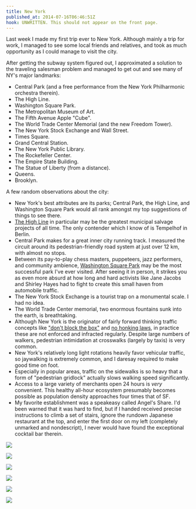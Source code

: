 ```yaml
---
title: New York
published_at: 2014-07-16T06:46:51Z
hook: UNWRITTEN. This should not appear on the front page.
---
```


Last week I made my first trip ever to New York. Although
mainly a trip for work, I managed to see some local friends
and relatives, and took as much opportunity as I could
manage to visit the city.

After getting the subway system figured out, I approximated
a solution to the traveling salesman problem and managed to
get out and see many of NY's major landmarks:

* Central Park (and a free performance from the New York
  Philharmonic orchestra therein).
* The High Line.
* Washington Square Park.
* The Metropolitan Museum of Art.
* The Fifth Avenue Apple "Cube".
* The World Trade Center Memorial (and the new Freedom
  Tower).
* The New York Stock Exchange and Wall Street.
* Times Square.
* Grand Central Station.
* The New York Public Library.
* The Rockefeller Center.
* The Empire State Building.
* The Statue of Liberty (from a distance).
* Queens.
* Brooklyn.

A few random observations about the city:

* New York's best attributes are its parks; Central Park,
  the High Line, and Washington Square Park would all rank
  amongst my top suggestions of things to see there.
* [The High Line][high-line] in particular may be the
  greatest municipal salvage projects of all time. The only
  contender which I know of is Tempelhof in Berlin.
* Central Park makes for a great inner city running track.
  I measured the circuit around its pedestrian-friendly
  road system at just over 12 km, with almost no stops.
* Between its pay-to-play chess masters, puppeteers, jazz
  performers, and community ambience, [Washington Square
  Park][washington] may be the most successful park I've
  ever visited. After seeing it in person, it strikes you
  as even more absurd at how long and hard activists like
  Jane Jacobs and Shirley Hayes had to fight to create this
  small haven from automobile traffic.
* The New York Stock Exchange is a tourist trap on a
  monumental scale. I had no idea.
* The World Trade Center memorial, two enormous fountains
  sunk into the earth, is breathtaking.
* Although New York is the originator of fairly forward
  thinking traffic concepts like ["don't block the
  box"][block-the-box] and [no honking laws][no-honking],
  in practice these are not enforced and infracted
  regularly. Despite large numbers of walkers, pedestrian
  intimidation at crosswalks (largely by taxis) is very
  common.
* New York's relatively long light rotations heavily favor
  vehicular traffic, so jaywalking is extremely common, and
  I daresay required to make good time on foot.
* Especially in popular areas, traffic on the sidewalks is
  so heavy that a form of "pedestrian gridlock" actually
  slows walking speed significantly.
* Access to a large variety of merchants open 24 hours is
  _very_ convenient. This healthy all-hour ecosystem
  presumably becomes possible as population density
  approaches four times that of SF.
* My favorite establishment was a speakeasy called Angel's
  Share. I'd been warned that it was hard to find, but if I
  handed received precise instructions to climb a set of
  stairs, ignore the rundown Japanese restaurant at the
  top, and enter the first door on my left (completely
  unmarked and nondescript), I never would have found the
  exceptional cocktail bar therein.

<!-- The High Line -->
<a href="https://www.flickr.com/photos/brandurleach/14653593255/"><img src="/assets/fragments/new-york/high-line.jpg"></a>

<!-- Washington Square Park -->
<a href="https://www.flickr.com/photos/brandurleach/14653221392/"><img src="/assets/fragments/new-york/washington-square-park.jpg"></a>

<!-- Met -->
<a href="https://www.flickr.com/photos/brandurleach/14466989119/"><img src="/assets/fragments/new-york/met.jpg"></a>

<!-- 5th Ave Apple Cube -->
<a href="https://www.flickr.com/photos/brandurleach/14467196207/"><img src="/assets/fragments/new-york/apple-store.jpg"></a>

<!-- Don't block the box -->
<a href="https://www.flickr.com/photos/brandurleach/14673526443/"><img src="/assets/fragments/new-york/dont-block-the-box.jpg"></a>

<!-- Rockefeller -->
<a href="https://www.flickr.com/photos/brandurleach/14467182087/"><img src="/assets/fragments/new-york/rockefeller.jpg"></a>

[block-the-box]: http://en.wikipedia.org/wiki/Gridlock#New_York_City
[high-line]: http://en.wikipedia.org/wiki/High_Line_(New_York_City)
[no-honking]: http://www.nytimes.com/2013/01/29/nyregion/new-york-removes-no-honking-signs.html
[washington]: http://en.wikipedia.org/wiki/Washington_Square_Park
